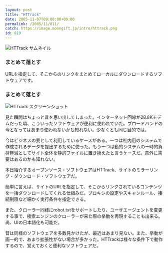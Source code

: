 ```yaml
---
layout: post
title: "HTTrack"
date: 2005-11-07T09:00:00+09:00
permalink: /2005/11/811/
catch: https://image.moongift.jp/intro/httrack.png
id: 819
---
```

 ![HTTrack サムネイル](https://image.moongift.jp/intro/httrack.s.png "HTTrack サムネイル")
  

### まとめて落とす
  
URLを指定して、そこからのリンクをまとめてローカルにダウンロードするソフトウェアです。  
<!--more-->  

### まとめて落とす
  

![HTTrack スクリーンショット](https://image.moongift.jp/intro/httrack.png "HTTrack スクリーンショット")

  

見た瞬間はちょっと昔を思い出してしまった。インターネット回線が28.8Kモデムだった頃、こういったソフトウェアが便利に使われていた。ブロードバンドの今となってはあまり使われないかも知れない。少なくとも同じ目的では。

  

今はビジネスの要として利用しているケースがある。一つは社内用のシステムで作成されるデータを提出するために使った。もう一つは動的システムの一時的負荷軽減としてサイト全体を静的ファイルに置き換えたと言うケースだ。意外に需要はあるのかも知れない。

  

本日紹介するオープンソース・ソフトウェアはHTTrack、サイトのミラーリング・ダウンロード・ソフトウェアだ。

  

簡単に言えば、サイトのURLを指定して、そこからリンクされているコンテンツを一括ダウンロードしてくれる仕組みだ。プロキシの設定やスキャンルール、接続制限など細かく実行条件を指定できる。

  

また、クローラー同様にrobot.txtをサポートしたり、ユーザエージェントを変更する事で、検索エンジンのクローラーが来た際の挙動を再現することも出来る。尚、UIの日本語化も可能だ。

  

昔は同様のソフトウェアを多数見かけたが、最近はあまり見ない。また、挙動が画一的で、あまり拡張性がない場合が多かった。HTTrackは様々な条件下で動作するので、覚えておくと便利なソフトウェアだ。

